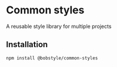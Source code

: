 # Common styles

A reusable style library for multiple projects

## Installation

```bash
npm install @bobstyle/common-styles
```
